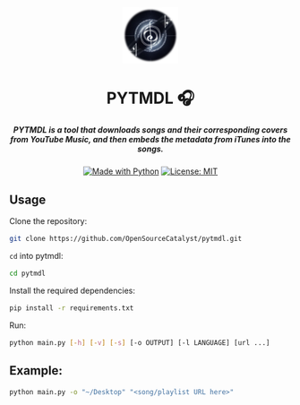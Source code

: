 <div align="center">
    <img src=".github/music_harvester.png" width="100">
    <h1>PYTMDL 🎧</h1>
    <h5>PYTMDL is a tool that downloads songs and their corresponding covers from YouTube Music, and then embeds the metadata from iTunes into the songs.</h5>

[![Made with Python](https://img.shields.io/badge/Made%20with-Python-507dbc?style=flat&logo=python&labelColor=aed9e0)](https://python.org "Python")
[![License: MIT](https://img.shields.io/badge/License-MIT-blue.svg?style=flat)](LICENSE "License")
</div>

## Usage

Clone the repository:
```sh
git clone https://github.com/OpenSourceCatalyst/pytmdl.git
```

`cd` into pytmdl:
```sh
cd pytmdl
```

Install the required dependencies:
```sh
pip install -r requirements.txt
```

Run:
```sh
python main.py [-h] [-v] [-s] [-o OUTPUT] [-l LANGUAGE] [url ...]
```

## Example:
```sh
python main.py -o "~/Desktop" "<song/playlist URL here>"
```